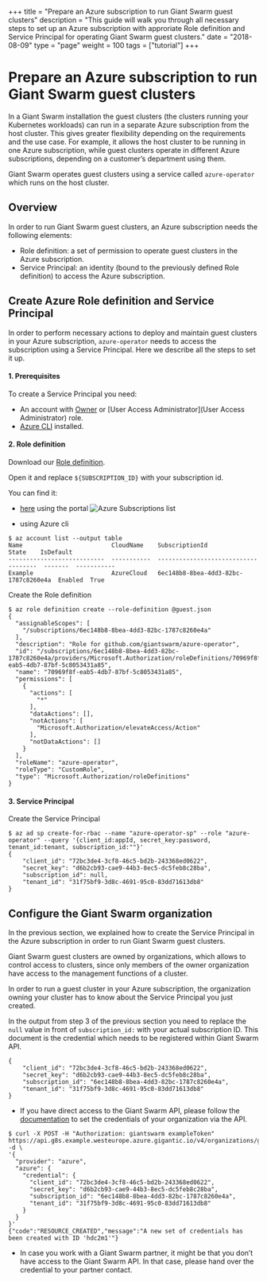 +++
title = "Prepare an Azure subscription to run Giant Swarm guest clusters"
description = "This guide will walk you through all necessary steps to set up an Azure subscription with approriate Role definition and Service Principal for operating Giant Swarm guest clusters."
date = "2018-08-09"
type = "page"
weight = 100
tags = ["tutorial"]
+++

# Prepare an Azure subscription to run Giant Swarm guest clusters

In a Giant Swarm installation the guest clusters (the clusters running your Kubernetes workloads) can run in a separate Azure subscription from the host cluster. This gives greater flexibility depending on the requirements and the use case. For example, it allows the host cluster to be running in one Azure subscription, while guest clusters operate in different Azure subscriptions, depending on a customer’s department using them.

Giant Swarm operates guest clusters using a service called `azure-operator` which runs on the host cluster.

## Overview

In order to run Giant Swarm guest clusters, an Azure subscription needs the following elements:

- Role definition: a set of permission to operate guest clusters in the Azure subscription.
- Service Principal: an identity (bound to the previously defined Role definition) to access the Azure subscription.

## Create Azure Role definition and Service Principal

In order to perform necessary actions to deploy and maintain guest clusters in your Azure subscription, `azure-operator` needs to access the subscription using a Service Principal.
Here we describe all the steps to set it up.

#### 1. Prerequisites

To create a Service Principal you need:

- An account with [Owner](https://docs.microsoft.com/en-us/azure/role-based-access-control/built-in-roles#owner) or [User Access Administrator](User Access Administrator) role.
- [Azure CLI](https://docs.microsoft.com/en-us/cli/azure/install-azure-cli) installed.

#### 2. Role definition

Download our [Role definition](https://raw.githubusercontent.com/giantswarm/azure-operator/master/policies/guest.json).

Open it and replace `${SUBSCRIPTION_ID}` with your subscription id.

You can find it:

- [here](https://portal.azure.com/#blade/Microsoft_Azure_Billing/SubscriptionsBlade) using the portal
![Azure Subscriptions list](/img/azure-subscriptions-list.png)

- using Azure cli
```
$ az account list --output table
Name                         CloudName    SubscriptionId                        State    IsDefault
---------------------------  -----------  ------------------------------------  -------  -----------
Example                      AzureCloud   6ec148b8-8bea-4dd3-82bc-1787c8260e4a  Enabled  True
```

Create the Role definition

```
$ az role definition create --role-definition @guest.json
{
  "assignableScopes": [
    "/subscriptions/6ec148b8-8bea-4dd3-82bc-1787c8260e4a"
  ],
  "description": "Role for github.com/giantswarm/azure-operator",
  "id": "/subscriptions/6ec148b8-8bea-4dd3-82bc-1787c8260e4a/providers/Microsoft.Authorization/roleDefinitions/70969f8f-eab5-4db7-87bf-5c8053431a85",
  "name": "70969f8f-eab5-4db7-87bf-5c8053431a85",
  "permissions": [
    {
      "actions": [
        "*"
      ],
      "dataActions": [],
      "notActions": [
        "Microsoft.Authorization/elevateAccess/Action"
      ],
      "notDataActions": []
    }
  ],
  "roleName": "azure-operator",
  "roleType": "CustomRole",
  "type": "Microsoft.Authorization/roleDefinitions"
}
```

#### 3. Service Principal

Create the Service Principal

```
$ az ad sp create-for-rbac --name "azure-operator-sp" --role "azure-operator" --query '{client_id:appId, secret_key:password, tenant_id:tenant, subscription_id:""}'
{
    "client_id": "72bc3de4-3cf8-46c5-bd2b-243368ed0622",
    "secret_key": "d6b2cb93-cae9-44b3-8ec5-dc5feb8c28ba",
    "subscription_id": null,
    "tenant_id": "31f75bf9-3d8c-4691-95c0-83dd71613db8"
}
```

## Configure the Giant Swarm organization

In the previous section, we explained how to create the Service Principal in the Azure subscription in order to run Giant Swarm guest clusters.

Giant Swarm guest clusters are owned by organizations, which allows to control access to clusters, since only members of the owner organization have access to the management functions of a cluster.

In order to run a guest cluster in your Azure subscription, the organization owning your cluster has to know about the Service Principal you just created.

In the output from step 3 of the previous section you need to replace the `null` value in front of `subscription_id:` with your actual subscription ID. This document is the credential which needs to be registered within Giant Swarm API.

```
{
    "client_id": "72bc3de4-3cf8-46c5-bd2b-243368ed0622",
    "secret_key": "d6b2cb93-cae9-44b3-8ec5-dc5feb8c28ba",
    "subscription_id": "6ec148b8-8bea-4dd3-82bc-1787c8260e4a",
    "tenant_id": "31f75bf9-3d8c-4691-95c0-83dd71613db8"
}
```

- If you have direct access to the Giant Swarm API, please follow the [documentation](https://docs.giantswarm.io/api/#operation/addCredentials) to set the credentials of your organization via the API.

```
$ curl -X POST -H "Authorization: giantswarm exampleToken" https://api.g8s.example.westeurope.azure.gigantic.io/v4/organizations/giantswarm/credentials -d \
'{
  "provider": "azure",
  "azure": {
    "credential": {
      "client_id": "72bc3de4-3cf8-46c5-bd2b-243368ed0622",
      "secret_key": "d6b2cb93-cae9-44b3-8ec5-dc5feb8c28ba",
      "subscription_id": "6ec148b8-8bea-4dd3-82bc-1787c8260e4a",
      "tenant_id": "31f75bf9-3d8c-4691-95c0-83dd71613db8"
    }
  }
}'
{"code":"RESOURCE_CREATED","message":"A new set of credentials has been created with ID 'hdc2m1'"}
```
- In case you work with a Giant Swarm partner, it might be that you don’t have access to the Giant Swarm API. In that case, please hand over the credential to your partner contact.
